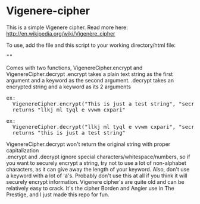 Vigenere-cipher
===============

This is a simple Vigenere cipher. Read more here: http://en.wikipedia.org/wiki/Vigenère_cipher

To use, add the file and this script to your working directory/html file:
<pre>"<script type="text/javascript" src="./Vigenere cipher.js"></script>"</pre>

Comes with two functions, VigenereCipher.encrypt and VigenereCipher.decrypt
.encrypt takes a plain text string as the first argument and a keyword as the second argument.
.decrypt takes an encrypted string and a keyword as its 2 arguments

<pre>ex:
  VigenereCipher.encrypt("This is just a test string", "secretkey");
  returns "llkj ml tyql e vvwm cxpari"
</pre> 

<pre>ex:
  VigenereCipher.decrypt("llkj ml tyql e vvwm cxpari", "secretkey");
  returns "this is just a test string"
</pre> 

VigenereCipher.decrypt won't return the original string with proper capitalization  
.encrypt and .decrypt ignore special characters/whitespace/numbers, so if you want to securely
encrypt a string, try not to use a lot of non-alphabet characters, as it can give away the length
of your keyword. Also, don't use a keyword with a lot of 'a's. Probably don't use this at all
if you think it will securely encrypt information. Vigenere cipher's are quite old and can be
relatively easy to crack. It's the cipher Borden and Angier use in The Prestige, and I just made
this repo for fun.

